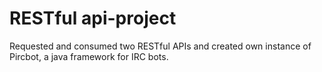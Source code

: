 # RESTful api-project
Requested and consumed two RESTful APIs and created own instance of Pircbot, a java framework for IRC bots.
